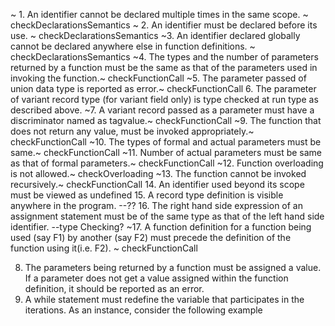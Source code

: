 ~ 1. An identifier cannot be declared multiple times in the same scope. ~ checkDeclarationsSemantics
~ 2. An identifier must be declared before its use. ~ checkDeclarationsSemantics
~3. An identifier declared globally cannot be declared anywhere else in function definitions. ~ checkDeclarationsSemantics
~4. The types and the number of parameters returned by a function must be the same as that of the parameters used in invoking the function.~ checkFunctionCall
~5. The parameter passed of union data type is reported as error.~ checkFunctionCall
6. The parameter of variant record type (for variant field only) is type checked at run type as described above.
~7. A variant record passed as a parameter must have a discriminator named as tagvalue.~ checkFunctionCall
~9. The function that does not return any value, must be invoked appropriately.~ checkFunctionCall
~10. The types of formal and actual parameters must be same.~ checkFunctionCall
~11. Number of actual parameters must be same as that of formal parameters.~ checkFunctionCall
~12. Function overloading is not allowed.~ checkOverloading
~13. The function cannot be invoked recursively.~ checkFunctionCall
14. An identifier used beyond its scope must be viewed as undefined 
15. A record type definition is visible anywhere in the program.    --??
16. The right hand side expression of an assignment statement must be of the same type as that of the left hand side identifier. --type Checking?
~17. A function definition for a function being used (say F1) by another (say F2) must precede the definition of the function using it(i.e. F2). ~ checkFunctionCall

8. The parameters being returned by a function must be assigned a value. If a parameter does not get a value assigned within the function definition, it  should be reported as an error.
18. A while statement must redefine the variable that participates in the iterations. As an instance, consider the following example